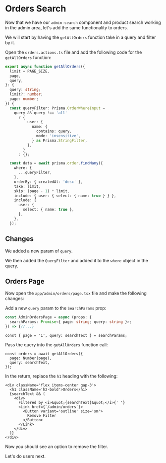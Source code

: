 # Orders Search

Now that we have our `admin-search` component and product search working in the admin area, let's add the same functionality to orders.

We will start by having the `getAllOrders` function take in a query and filter
by it.

Open the `orders.actions.ts` file and add the following code for the `getAllOrders` function:

```ts
export async function getAllOrders({
  limit = PAGE_SIZE,
  page,
  query,
}: {
  query: string;
  limit?: number;
  page: number;
}) {
  const queryFilter: Prisma.OrderWhereInput =
    query && query !== 'all'
      ? {
          user: {
            name: {
              contains: query,
              mode: 'insensitive',
            } as Prisma.StringFilter,
          },
        }
      : {};

  const data = await prisma.order.findMany({
    where: {
      ...queryFilter,
    },
    orderBy: { createdAt: 'desc' },
    take: limit,
    skip: (page - 1) * limit,
    include: { user: { select: { name: true } } },
    include: {
      user: {
        select: { name: true },
      },
    },
  });
```

## Changes

We added a new param of `query`.

We then added the `QueryFilter` and added it to the `where` object in the query.

## Orders Page

Now open the `app/admin/orders/page.tsx` file and make the following changes:

Add a new `query` param to the `SearchParams` prop:

```ts
const AdminOrdersPage = async (props: {
  searchParams: Promise<{ page: string; query: string }>;
}) => {//...}
```

```tsx
const { page = '1', query: searchText } = searchParams;
```

Pass the query into the `getAllOrders` function call:

```tsx
const orders = await getAllOrders({
  page: Number(page),
  query: searchText,
});
```

In the return, replace the `h1` heading with the following:

```tsx
<div className='flex items-center gap-3'>
  <h1 className='h2-bold'>Orders</h1>
  {searchText && (
    <div>
      Filtered by <i>&quot;{searchText}&quot;</i>{' '}
      <Link href={`/admin/orders`}>
        <Button variant='outline' size='sm'>
          Remove Filter
        </Button>
      </Link>
    </div>
  )}
</div>
```

Now you should see an option to remove the filter.

Let's do users next.

